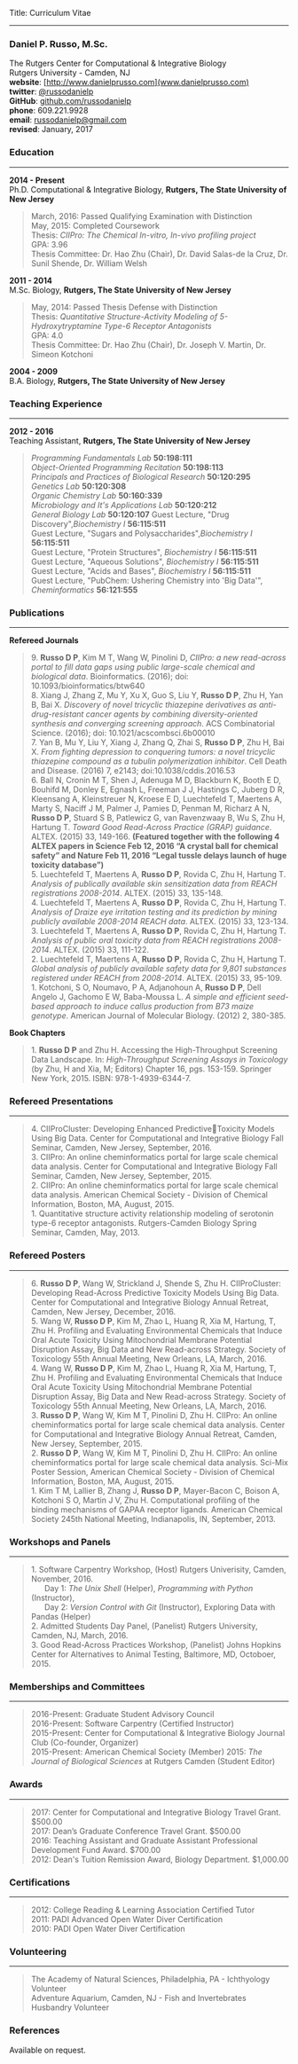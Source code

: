 Title: Curriculum Vitae

---
### Daniel P. Russo, M.Sc. ###
The Rutgers Center for Computational & Integrative Biology  
Rutgers University - Camden, NJ  
__website__: [http://www.danielprusso.com](www.danielprusso.com)  
__twitter__: [@russodanielp](www.twitter.com/russodanielp)  
__GitHub__: [github.com/russodanielp](www.github.com/russodanielp)    
__phone__: 609.221.9928  
__email__: russodanielp@gmail.com  
__revised__: January, 2017  

### Education ###
---
__2014 - Present__  
Ph.D. Computational & Integrative Biology, __Rutgers, The State University of New Jersey__
>March, 2016: Passed Qualifying Examination with Distinction  
May, 2015: Completed Coursework  
Thesis: _CIIPro: The Chemical In-vitro, In-vivo profiling project_  
GPA: 3.96  
Thesis Committee: Dr. Hao Zhu (Chair), Dr. David Salas-de la Cruz, Dr. Sunil Shende, Dr. William Welsh

__2011 - 2014__  
M.Sc. Biology, __Rutgers, The State University of New Jersey__
>May, 2014: Passed Thesis Defense with Distinction  
Thesis: _Quantitative Structure-Activity Modeling of 5-Hydroxytryptamine Type-6 Receptor Antagonists_  
GPA: 4.0  
Thesis Committee: Dr. Hao Zhu (Chair), Dr. Joseph V. Martin, Dr. Simeon Kotchoni  

__2004 - 2009__  
B.A. Biology, __Rutgers, The State University of New Jersey__

### Teaching Experience ###
---
__2012 - 2016__   
Teaching Assistant, __Rutgers, The State University of New Jersey__

>_Programming Fundamentals Lab_ __50:198:111__  
_Object-Oriented Programming Recitation_ __50:198:113__   
_Principals and Practices of Biological Research_ __50:120:295__  
_Genetics Lab_ __50:120:308__  
_Organic Chemistry Lab_ __50:160:339__  
_Microbiology and It's Applications Lab_ __50:120:212__  
_General Biology Lab_ __50:120:107__
Guest Lecture, "Drug Discovery",_Biochemistry I_ __56:115:511__  
Guest Lecture, "Sugars and Polysaccharides",_Biochemistry I_ __56:115:511__  
Guest Lecture, "Protein Structures", _Biochemistry I_ __56:115:511__  
Guest Lecture, "Aqueous Solutions", _Biochemistry I_ __56:115:511__   
Guest Lecture, "Acids and Bases", _Biochemistry I_ __56:115:511__     
Guest Lecture, "PubChem: Ushering Chemistry into 'Big Data'", _Cheminformatics_ __56:121:555__  

### Publications ###
---
__Refereed Journals__

>9\. __Russo D P__, Kim M T, Wang W, Pinolini D, _CIIPro: a new read-across portal to fill data gaps using public large-scale chemical and biological data_. Bioinformatics. (2016); doi: 10.1093/bioinformatics/btw640  
8\. Xiang J, Zhang Z, Mu Y, Xu X, Guo S, Liu Y, __Russo D P__, Zhu H, Yan B, Bai X. _Discovery of novel tricyclic thiazepine derivatives as anti-drug-resistant cancer agents by combining diversity-oriented synthesis and converging screening approach_. ACS Combinatorial Science. (2016); doi: 10.1021/acscombsci.6b00010  
7\. Yan B, Mu Y, Liu Y, Xiang J, Zhang Q, Zhai S, __Russo D P__, Zhu H, Bai X. _From fighting depression to conquering tumors: a novel tricyclic thiazepine compound as a tubulin polymerization inhibitor_. Cell Death and Disease. (2016) 7, e2143; doi:10.1038/cddis.2016.53   
6\. Ball N, Cronin M T, Shen J, Adenuga M D, Blackburn K, Booth E D, Bouhifd M, Donley E, Egnash L, Freeman J J, Hastings C, Juberg D R, Kleensang A, Kleinstreuer N, Kroese E D, Luechtefeld T, Maertens A, Marty S, Naciff J M, Palmer J, Pamies D, Penman M, Richarz A N, __Russo D P__, Stuard S B, Patlewicz G, van Ravenzwaay B, Wu S, Zhu H, Hartung T. _Toward Good Read-Across Practice (GRAP) guidance_. ALTEX. (2015) 33, 149-166. __(Featured together with the following 4 ALTEX papers in Science Feb 12, 2016 “A crystal ball for chemical safety” and Nature Feb 11, 2016 “Legal tussle delays launch of huge toxicity database”)__  
5\. Luechtefeld T, Maertens A, __Russo D P__, Rovida C, Zhu H, Hartung T. _Analysis of publically available skin sensitization data from REACH registrations 2008-2014_. ALTEX. (2015) 33, 135-148.  
4\. Luechtefeld T, Maertens A, __Russo D P__, Rovida C, Zhu H, Hartung T. _Analysis of Draize eye irritation testing and its prediction by mining publicly available 2008-2014 REACH data_. ALTEX. (2015) 33, 123-134.  
3\. Luechtefeld T, Maertens A, __Russo D P__, Rovida C, Zhu H, Hartung T. _Analysis of public oral toxicity data from REACH registrations 2008-2014_. ALTEX. (2015) 33, 111-122.  
2\. Luechtefeld T, Maertens A, __Russo D P__, Rovida C, Zhu H, Hartung T. _Global analysis of publicly available safety data for 9,801 substances registered under REACH from 2008-2014_. ALTEX. (2015) 33, 95-109.  
1\. Kotchoni, S O, Noumavo, P A, Adjanohoun A, __Russo D P__, Dell Angelo J, Gachomo E W, Baba-Moussa L. _A simple and efficient seed-based approach to induce callus production from B73 maize genotype_. American Journal of Molecular Biology. (2012) 2, 380-385.

__Book Chapters__

>1\. __Russo D P__ and Zhu H. Accessing the High-Throughput Screening Data Landscape. In: _High-Throughput Screening Assays in Toxicology_ (by Zhu, H and Xia, M; Editors) Chapter 16, pgs. 153-159. Springer New York, 2015. ISBN: 978-1-4939-6344-7.

### Refereed Presentations ###
---

>4\. CIIProCluster: Developing Enhanced PredictiveToxicity Models Using Big Data. Center for Computational and Integrative Biology Fall Seminar, Camden, New Jersey, September, 2016.  
3\. CIIPro:  An online cheminformatics portal for large scale chemical data analysis. Center for Computational and Integrative Biology Fall Seminar, Camden, New Jersey, September, 2015.  
2\. CIIPro:  An online cheminformatics portal for large scale chemical data analysis.  American Chemical Society - Division of Chemical Information, Boston, MA, August, 2015.  
1\. Quantitative structure activity relationship modeling of serotonin
type-6 receptor antagonists. Rutgers-Camden Biology Spring Seminar, Camden, May, 2013.

### Refereed Posters ###
---

>6\. __Russo D P__, Wang W, Strickland J, Shende S, Zhu H. CIIProCluster: Developing Read-Across Predictive Toxicity Models Using Big Data. Center for Computational and Integrative Biology Annual Retreat, Camden, New Jersey, December, 2016.  
5\. Wang W, __Russo D P__, Kim M, Zhao L, Huang R, Xia M, Hartung, T, Zhu H. Profiling and
Evaluating Environmental Chemicals that Induce Oral Acute Toxicity Using Mitochondrial
Membrane Potential Disruption Assay, Big Data and New Read-across Strategy. Society of
Toxicology 55th Annual Meeting, New Orleans, LA, March, 2016.  
4\. Wang W, __Russo D P__, Kim M, Zhao L, Huang R, Xia M, Hartung, T, Zhu H. Profiling and
Evaluating Environmental Chemicals that Induce Oral Acute Toxicity Using Mitochondrial
Membrane Potential Disruption Assay, Big Data and New Read-across Strategy. Society of
Toxicology 55th Annual Meeting, New Orleans, LA, March, 2016.  
3\. __Russo D P__, Wang W, Kim M T, Pinolini D, Zhu H. CIIPro:  An online cheminformatics portal for large scale chemical data analysis. Center for Computational and Integrative Biology Annual Retreat, Camden, New Jersey, September, 2015.  
2\. __Russo D P__, Wang W, Kim M T, Pinolini D, Zhu H. CIIPro:  An online cheminformatics portal for large scale chemical data analysis. Sci-Mix Poster Session, American Chemical Society - Division of Chemical Information, Boston, MA, August, 2015.  
1\. Kim T M, Lallier B, Zhang J, __Russo D P__, Mayer-Bacon C, Boison A, Kotchoni S O, Martin J V, Zhu H. Computational profiling of the binding mechanisms of GAPAA receptor ligands.
American Chemical Society 245th National Meeting, Indianapolis, IN, September, 2013.

### Workshops and Panels ###
---
>1\. Software Carpentry Workshop, (Host) Rutgers Univerisity, Camden, November, 2016.  
&nbsp;&nbsp;&nbsp;&nbsp;&nbsp;&nbsp;Day 1: _The Unix Shell_ (Helper), _Programming with Python_ (Instructor),  
&nbsp;&nbsp;&nbsp;&nbsp;&nbsp;&nbsp;Day 2: _Version Control with Git_ (Instructor), Exploring Data with Pandas (Helper)   
2\. Admitted Students Day Panel, (Panelist) Rutgers University, Camden, NJ, March, 2016.   
3\. Good Read-Across Practices Workshop, (Panelist) Johns Hopkins Center for Alternatives to Animal Testing, Baltimore, MD, Octoboer, 2015.

### Memberships and Committees ###
---
>2016-Present: Graduate Student Advisory Council  
2016-Present: Software Carpentry (Certified Instructor)  
2015-Present: Center for Computational & Integrative Biology Journal Club (Co-founder, Organizer)  
2015-Present: American Chemical Society (Member)
2015: _The Journal of Biological Sciences_ at Rutgers Camden (Student Editor)

### Awards ###
---
>2017: Center for Computational and Integrative Biology Travel Grant.  $500.00  
2017: Dean’s Graduate Conference Travel Grant.  $500.00  
2016: Teaching Assistant and Graduate Assistant Professional Development Fund Award.  $700.00  
2012: Dean's Tuition Remission Award, Biology Department.  $1,000.00  

### Certifications ###
---
>2012: College Reading & Learning Association Certified Tutor  
2011: PADI Advanced Open Water Diver Certification  
2010: PADI Open Water Diver Certification

### Volunteering ###
---
>The Academy of Natural Sciences, Philadelphia, PA - Ichthyology Volunteer  
Adventure Aquarium, Camden, NJ - Fish and Invertebrates Husbandry Volunteer  

### References ###

Available on request.
